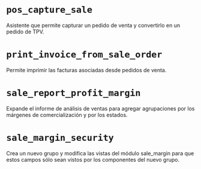 ```pos_capture_sale ```
====
Asistente que permite capturar un pedido de venta y convertirlo en un pedido de TPV.

```print_invoice_from_sale_order ```
====
Permite imprimir las facturas asociadas desde pedidos de venta.

```sale_report_profit_margin ```
====
Expande el informe de análisis de ventas para agregar agrupaciones por los márgenes de comercialización y por los estados.

```sale_margin_security ```
====
Crea un nuevo grupo y modifica las vistas del módulo sale_margin para que estos campos sólo sean vistos por los componentes del nuevo grupo.
